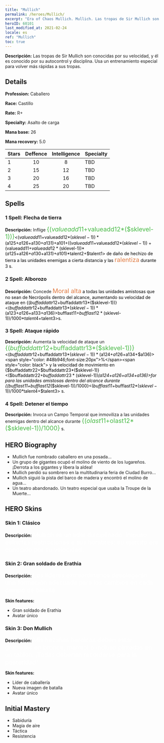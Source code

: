 ```yaml
---
title: "Mullich"
permalink: /heroes/Mullich/
excerpt: "Era of Chaos Mullich. Mullich. Las tropas de Sir Mullich son conocidas por su velocidad, y él es conocido por su autocontrol y disciplina. Usa un entrenamiento especial para volver más rápidas a sus tropas."
heroID: 60101
last_modified_at: 2021-02-24
locale: es
ref: "Mullich"
toc: true
---
```

 **Descripción:** Las tropas de Sir Mullich son conocidas por su velocidad, y él es conocido por su autocontrol y disciplina. Usa un entrenamiento especial para volver más rápidas a sus tropas.
## Details
 **Profession:** Caballero

 **Race:** Castillo

 **Rate:** R+

 **Specialty:** Asalto de carga

 **Mana base:** 26

 **Mana recovery:** 5.0


  | Stars   |    Deffence    |  Intelligence  |      Specialty     |
  |---------|:---------------:|:---------------:|--------------------|
  |    1    | 10 | 8 | TBD |
  |    2    | 15 | 12 | TBD |
  |    3    | 20 | 16 | TBD |
  |    4    | 25 | 20 | TBD |

## Spells
### 1 Spell: Flecha de tierra
 **Descripción:** Inflige <span style="color: #48b946;font-size:20px">{($valueadd11+$valueadd12*($sklevel-1))}</span><span style="color: black"><($valueadd11+$valueadd12*($sklevel-1))*($a125+$a126+$a130+$a131)+$a101+(($valueadd11+$valueadd12*($sklevel-1))+($valueadd11+$valueadd12*($sklevel-1))*($a125+$a126+$a130+$a131)+$a101)*$talent2+$talent1> de daño de hechizo de tierra a las unidades enemigas a cierta distancia y las <span style="color: #e07c44;font-size:20px">ralentiza</span><span style="color: black"> durante 3 s.

### 2 Spell: Alborozo
 **Descripción:** Concede <span style="color: #e07c44;font-size:20px">Moral alta</span><span style="color: black"> a todas las unidades amistosas que no sean de Necrópolis dentro del alcance, aumentando su velocidad de ataque en {($buffaddattr12+$buffaddattr13*($sklevel-1))}<($buffaddattr12+$buffaddattr13*($sklevel-1))*($a123+$a126+$a133+$a136)>%. Dura <span style="color: #48b946;font-size:20px">{($bufflast11+$bufflast12*($sklevel-1))/1000}</span><span style="color: black"><($bufflast11+$bufflast12*($sklevel-1))/1000*$talent4+$talent3>s.

### 3 Spell: Ataque rápido
 **Descripción:** Aumenta la velocidad de ataque un <span style="color: #48b946;font-size:20px">{($buffaddattr12+$buffaddattr13*($sklevel-1))}</span><span style="color: black"><($buffaddattr12+$buffaddattr13*($sklevel-1))*($a124+$a126+$a134+$a136)><span style="color: #48b946;font-size:20px">%</span><span style="color: black"> y la velocidad de movimiento en {$buffaddattr22+$buffaddattr23*($sklevel-1)}<($buffaddattr22+$buffaddattr23*($sklevel-1))*($a124+$a126+$a134+$a136)>for para las unidades amistosas dentro del alcance durante {($bufflast11+$bufflast12*($sklevel-1))/1000}<($bufflast11+$bufflast12*($sklevel-1))/1000*$talent4+$talent3> s.

### 4 Spell: Detener el tiempo
 **Descripción:** Invoca un Campo Temporal que inmoviliza a las unidades enemigas dentro del alcance durante <span style="color: #48b946;font-size:20px">{($olast11+$olast12*($sklevel-1))/1000}</span><span style="color: black"> s.


## HERO Biography
   - Mullich fue nombrado caballero en una posada...
   - Un grupo de gigantes ocupó el molino de viento de los lugareños. ¡Derrota a los gigantes y libera la aldea!
   - Mullich perdió su sombrero en la multitudinaria feria de Ciudad Burro...
   - Mullich siguió la pista del barco de madera y encontró el molino de agua...
   - Un teatro abandonado. Un teatro especial que usaba la Troupe de la Muerte...

## HERO Skins
### Skin 1: **Clásico**

 **Descripción:** <span style="color: #ffffff;font-size:20px">Mullich es un líder disciplinado. Impuso estrictas restricciones a sus hombres; su ejército era conocido por su velocidad. </span>


### Skin 2: **Gran soldado de Erathia**

 **Descripción:** <span style="color: #ffffff;font-size:20px">Los líderes extraordinarios desplegarán una formación adecuada para los cambios en cada campo de batalla.</span>

 **Skin features:** 

   - Gran soldado de Erathia
   - Avatar único

### Skin 3: **Don Mullich**

 **Descripción:** <span style="color: #ffffff;font-size:20px">Mis hazañas heroicas deben estar grabadas en bronce, mármol o incluso pintadas en un tablón. ¡Todas deberían recordarse para la posteridad!</span>

 **Skin features:** 

   - Líder de caballería
   - Nueva imagen de batalla
   - Avatar único


## Initial Mastery
   - Sabiduría
   - Magia de aire
   - Táctica
   - Resistencia
